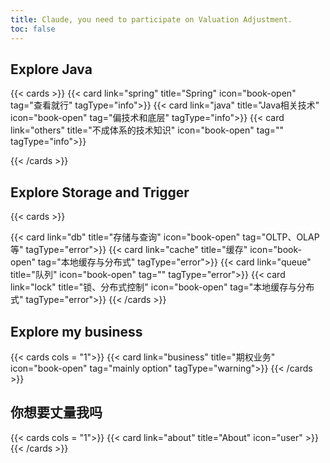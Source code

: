 ```yaml
---
title: Claude, you need to participate on Valuation Adjustment.
toc: false
---
```


## Explore Java

{{< cards >}}
  {{< card link="spring" title="Spring" icon="book-open" tag="查看就行" tagType="info">}}
  {{< card link="java" title="Java相关技术" icon="book-open" tag="偏技术和底层" tagType="info">}}
  {{< card link="others" title="不成体系的技术知识" icon="book-open" tag="" tagType="info">}}

{{< /cards >}}

## Explore Storage and Trigger

{{< cards >}}
  <!-- {{< card link="io" title="Java IO" icon="book-open" tag="IO/Netty等" tagType="error">}} -->
  {{< card link="db" title="存储与查询" icon="book-open" tag="OLTP、OLAP等" tagType="error">}}
  {{< card link="cache" title="缓存" icon="book-open" tag="本地缓存与分布式" tagType="error">}}
  {{< card link="queue" title="队列" icon="book-open" tag="" tagType="error">}}
  {{< card link="lock" title="锁、分布式控制" icon="book-open" tag="本地缓存与分布式" tagType="error">}}
{{< /cards >}}

## Explore my business

{{< cards cols = "1">}}
  {{< card link="business" title="期权业务" icon="book-open" tag="mainly option" tagType="warning">}}
{{< /cards >}}

## 你想要丈量我吗

{{< cards cols = "1">}}
  {{< card link="about" title="About" icon="user" >}}
{{< /cards >}}
